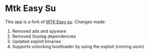 # Mtk Easy Su
This app is a fork of [MTK Easy su](https://github.com/JunioJsv/mtk-easy-su). Changes made:
1. Removed ads and spyware
2. Removed Goolag dependencies
3. Updated exploit binaries
4. Supports unlocking bootloader by using the exploit (coming soon)
